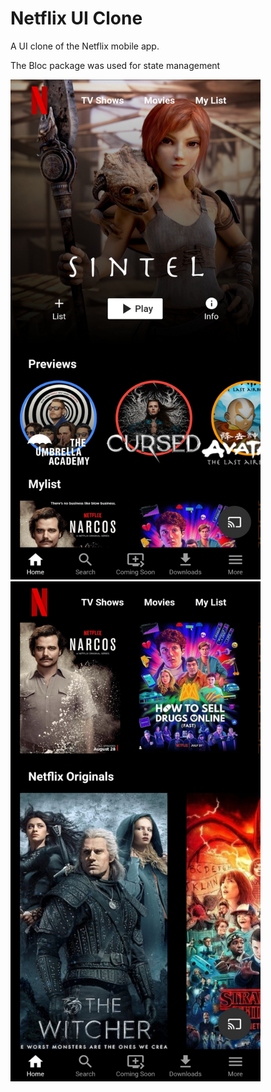 # Netflix UI Clone

A UI clone of the Netflix mobile app.

The Bloc package was used for state management



<img src = "https://github.com/JerryAgbesi/netflix_UI_Clone/blob/main/Screenshots/Screenshot_20211230_131051.jpg" width= "400px" height= "800px"><img>
<img src = "https://github.com/JerryAgbesi/netflix_UI_Clone/blob/main/Screenshots/Screenshot_20211230_130943.jpg" width= "400px" height= "800px"><img>
